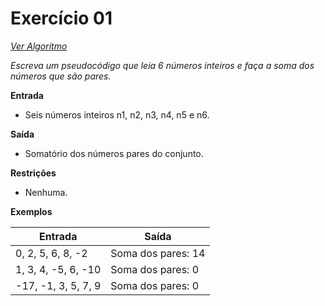 # Exercício 01

[*Ver Algoritmo*](Exemplo01.md)

*Escreva um pseudocódigo que leia 6 números inteiros e faça a soma dos números que são pares.*

**Entrada**
- Seis números inteiros n1, n2, n3, n4, n5 e n6.

**Saída**
- Somatório dos números pares do conjunto.

**Restrições**
- Nenhuma.

**Exemplos**

| Entrada                                    | Saída                  |
| ------------------------------------------ | ---------------------- |
| 0, 2, 5, 6, 8, -2                       | Soma dos pares: 14    |
| 1, 3, 4, -5, 6, -10                        | Soma dos pares: 0    |
| -17, -1, 3, 5, 7, 9                        | Soma dos pares: 0     |
